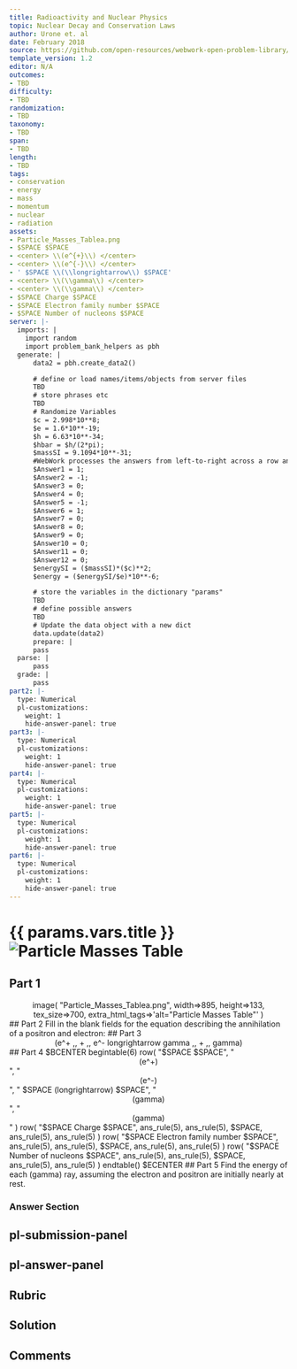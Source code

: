 ```yaml
---
title: Radioactivity and Nuclear Physics
topic: Nuclear Decay and Conservation Laws
author: Urone et. al
date: February 2018
source: https://github.com/open-resources/webwork-open-problem-library/tree/master/Contrib/BrockPhysics/College_Physics_Urone/31.Radioactivity_and_Nuclear_Physics/31-04.Nuclear_Decay_and_Conservation_Laws/NU_U17-31-04-013.pg
template_version: 1.2
editor: N/A
outcomes:
- TBD
difficulty:
- TBD
randomization:
- TBD
taxonomy:
- TBD
span:
- TBD
length:
- TBD
tags:
- conservation
- energy
- mass
- momentum
- nuclear
- radiation
assets:
- Particle_Masses_Tablea.png
- $SPACE $SPACE
- <center> \\(e^{+}\\) </center>
- <center> \\(e^{-}\\) </center>
- ' $SPACE \\(\\longrightarrow\\) $SPACE'
- <center> \\(\\gamma\\) </center>
- <center> \\(\\gamma\\) </center>
- $SPACE Charge $SPACE
- $SPACE Electron family number $SPACE
- $SPACE Number of nucleons $SPACE
server: |-
  imports: |
    import random
    import problem_bank_helpers as pbh
  generate: |
      data2 = pbh.create_data2()

      # define or load names/items/objects from server files
      TBD
      # store phrases etc
      TBD
      # Randomize Variables
      $c = 2.998*10**8;
      $e = 1.6*10**-19;
      $h = 6.63*10**-34;
      $hbar = $h/(2*pi);
      $massSI = 9.1094*10**-31;
      #WebWork processes the answers from left-to-right across a row and then down to the next column.#
      $Answer1 = 1;
      $Answer2 = -1;
      $Answer3 = 0;
      $Answer4 = 0;
      $Answer5 = -1;
      $Answer6 = 1;
      $Answer7 = 0;
      $Answer8 = 0;
      $Answer9 = 0;
      $Answer10 = 0;
      $Answer11 = 0;
      $Answer12 = 0;
      $energySI = ($massSI)*($c)**2;
      $energy = ($energySI/$e)*10**-6;

      # store the variables in the dictionary "params"
      TBD
      # define possible answers
      TBD
      # Update the data object with a new dict
      data.update(data2)
      prepare: |
      pass
  parse: |
      pass
  grade: |
      pass
part2: |-
  type: Numerical
  pl-customizations:
    weight: 1
    hide-answer-panel: true
part3: |-
  type: Numerical
  pl-customizations:
    weight: 1
    hide-answer-panel: true
part4: |-
  type: Numerical
  pl-customizations:
    weight: 1
    hide-answer-panel: true
part5: |-
  type: Numerical
  pl-customizations:
    weight: 1
    hide-answer-panel: true
part6: |-
  type: Numerical
  pl-customizations:
    weight: 1
    hide-answer-panel: true
---
```


# {{ params.vars.title }}![Particle Masses Table](Particle_Masses_Tablea.png)

## Part 1 
<center> image( "Particle_Masses_Tablea.png", width=>895, height=>133,  tex_size=>700, extra_html_tags=>'alt="Particle Masses Table"' ) </center> 
## Part 2 
Fill in the blank fields for the equation describing the annihilation of a positron and electron: 
## Part 3 
<center>(e^+ ,, + ,, e^- longrightarrow gamma ,, + ,, gamma)</center> 
## Part 4 
$BCENTER begintable(6)  row( "$SPACE $SPACE", "<center> (e^+) </center>", "<center> (e^-) </center>", " $SPACE (longrightarrow) $SPACE", "<center> (gamma) </center>", "<center> (gamma) </center>" )  row( "$SPACE Charge $SPACE", ans_rule(5), ans_rule(5), $SPACE,        ans_rule(5), ans_rule(5) )  row( "$SPACE Electron family number $SPACE", ans_rule(5), ans_rule(5), $SPACE,        ans_rule(5), ans_rule(5) )  row( "$SPACE Number of nucleons $SPACE", ans_rule(5), ans_rule(5), $SPACE,        ans_rule(5), ans_rule(5) )  endtable() $ECENTER 
## Part 5 
Find the energy of each (gamma) ray, assuming the electron and positron are initially nearly at rest. 


### Answer Section 


## pl-submission-panel 


## pl-answer-panel 


## Rubric 


## Solution 


## Comments 


